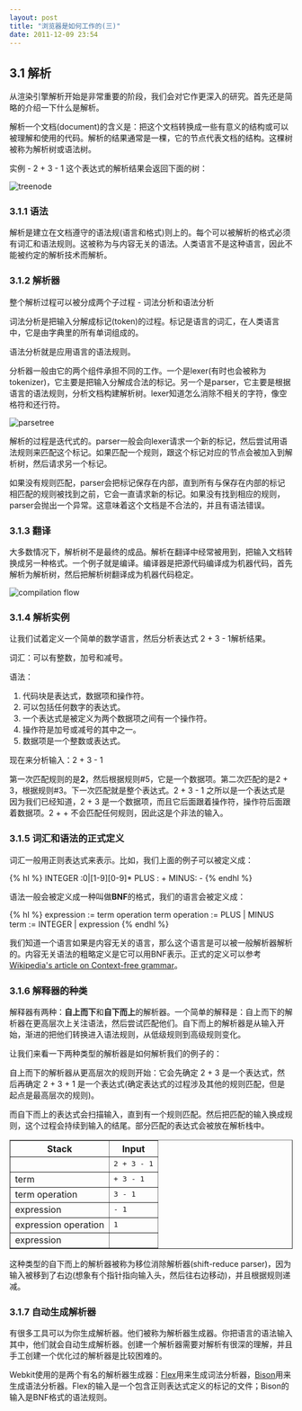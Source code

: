 ```yaml
---
layout: post
title: "浏览器是如何工作的(三)"
date: 2011-12-09 23:54
---
```

## 3.1 解析

从渲染引擎解析开始是非常重要的阶段，我们会对它作更深入的研究。首先还是简略的介绍一下什么是解析。

解析一个文档(document)的含义是：把这个文档转换成一些有意义的结构或可以被理解和使用的代码。解析的结果通常是一棵，它的节点代表文档的结构。这棵树被称为解析树或语法树。

实例 - 2 + 3 - 1 这个表达式的解析结果会返回下面的树：

![treenode](http://i1256.photobucket.com/albums/ii494/Foredoomed/treenode_zpscefcac73.png "treenode")

### 3.1.1 语法

解析是建立在文档遵守的语法规(语言和格式)则上的。每个可以被解析的格式必须有词汇和语法规则。这被称为与内容无关的语法。人类语言不是这种语言，因此不能被约定的解析技术而解析。

### 3.1.2 解析器

整个解析过程可以被分成两个子过程 - 词法分析和语法分析

词法分析是把输入分解成标记(token)的过程。标记是语言的词汇，在人类语言中，它是由字典里的所有单词组成的。

语法分析就是应用语言的语法规则。

分析器一般由它的两个组件承担不同的工作。一个是lexer(有时也会被称为tokenizer)，它主要是把输入分解成合法的标记。另一个是parser，它主要是根据语言的语法规则，分析文档构建解析树。lexer知道怎么消除不相关的字符，像空格符和还行符。

![parsetree](http://i1256.photobucket.com/albums/ii494/Foredoomed/parsetrees_zpsb0daa7a0.png "parsetree")

解析的过程是迭代式的。parser一般会向lexer请求一个新的标记，然后尝试用语法规则来匹配这个标记。如果匹配一个规则，跟这个标记对应的节点会被加入到解析树，然后请求另一个标记。

如果没有规则匹配，parser会把标记保存在内部，直到所有与保存在内部的标记相匹配的规则被找到之前，它会一直请求新的标记。如果没有找到相应的规则，parser会抛出一个异常。这意味着这个文档是不合法的，并且有语法错误。

### 3.1.3 翻译

大多数情况下，解析树不是最终的成品。解析在翻译中经常被用到，把输入文档转换成另一种格式。一个例子就是编译。编译器是把源代码编译成为机器代码，首先解析为解析树，然后把解析树翻译成为机器代码稳定。

![compilation flow](http://i1256.photobucket.com/albums/ii494/Foredoomed/compilationflow_zps51a943ee.png "compilation flow")

### 3.1.4 解析实例

让我们试着定义一个简单的数学语言，然后分析表达式 2 + 3 - 1解析结果。

词汇：可以有整数，加号和减号。

语法：

1. 代码块是表达式，数据项和操作符。
2. 可以包括任何数字的表达式。
3. 一个表达式是被定义为两个数据项之间有一个操作符。
4. 操作符是加号或减号的其中之一。
5. 数据项是一个整数或表达式。

现在来分析输入：2 + 3 - 1

第一次匹配规则的是**2**，然后根据规则#5，它是一个数据项。第二次匹配的是2 + 3，根据规则#3。下一次匹配就是整个表达式。2 + 3 - 1 之所以是一个表达式是因为我们已经知道，2 + 3 是一个数据项，而且它后面跟着操作符，操作符后面跟着数据项。2 + + 不会匹配任何规则，因此这是个非法的输入。

### 3.1.5 词汇和语法的正式定义

词汇一般用正则表达式来表示。比如，我们上面的例子可以被定义成：

{% hl %}
INTEGER :0|[1-9][0-9]*
PLUS : +
MINUS: -
{% endhl %}

语法一般会被定义成一种叫做**BNF**的格式，我们的语言会被定义成：

{% hl %}
expression :=  term  operation  term
operation :=  PLUS | MINUS
term := INTEGER | expression
{% endhl %}

我们知道一个语言如果是内容无关的语言，那么这个语言是可以被一般解析器解析的。内容无关语法的粗略定义是它可以用BNF表示。正式的定义可以参考[Wikipedia's article on Context-free grammar](http://en.wikipedia.org/wiki/Context-free_grammar "Wikipedia's article on Context-free grammar")。

### 3.1.6 解释器的种类

解释器有两种：**自上而下**和**自下而上**的解析器。一个简单的解释是：自上而下的解析器在更高层次上关注语法，然后尝试匹配他们。自下而上的解析器是从输入开始，渐进的把他们转换进入语法规则，从低级规则到高级规则变化。

让我们来看一下两种类型的解析器是如何解析我们的例子的：

自上而下的解析器从更高层次的规则开始：它会先确定 2 + 3 是一个表达式，然后再确定 2 + 3 + 1 是一个表达式(确定表达式的过程涉及其他的规则匹配，但是起点是最高层次的规则)。

而自下而上的表达式会扫描输入，直到有一个规则匹配。然后把匹配的输入换成规则，这个过程会持续到输入的结尾。部分匹配的表达式会被放在解析栈中。

<table border="1">
  <tbody><tr><th>Stack</th>                <th>Input</th></tr>
  <tr><td>&nbsp;</td><td><samp>2 + 3 - 1</samp></td></tr>  
  <tr><td>term</td><td><samp>+ 3 - 1</samp></td></tr> 
  <tr><td>term operation</td><td><samp>3 - 1</samp></td></tr>
  <tr><td>expression</td><td><samp>- 1</samp></td></tr> 
  <tr><td>expression operation</td><td><samp>1         </samp></td></tr> 
  <tr><td>expression</td>           <td><samp>&nbsp;</samp></td></tr>                                             
</tbody></table>

这种类型的自下而上的解析器被称为移位消除解析器(shift-reduce parser)，因为输入被移到了右边(想象有个指针指向输入头，然后往右边移动)，并且根据规则递减。

### 3.1.7 自动生成解析器

有很多工具可以为你生成解析器。他们被称为解析器生成器。你把语言的语法输入其中，他们就会自动生成解析器。创建一个解析器需要对解析有很深的理解，并且手工创建一个优化过的解析器是比较困难的。

Webkit使用的是两个有名的解析器生成器：[Flex](http://en.wikipedia.org/wiki/Flex_lexical_analyser "Flex")用来生成词法分析器，[Bison](http://www.gnu.org/software/bison/ "Bison")用来生成语法分析器。Flex的输入是一个包含正则表达式定义的标记的文件；Bison的输入是BNF格式的语法规则。

